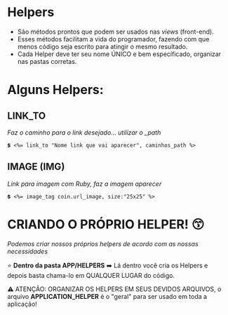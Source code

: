 # Helpers
+ São métodos prontos que podem ser usados nas *views* (front-end). 
+ Esses métodos facilitam a vida do programador, fazendo com que menos código seja escrito para atingir o mesmo resultado.
+ Cada Helper deve ter seu nome ÚNICO e bem específicado, organizar nas pastas corretas.

# Alguns Helpers:

## LINK_TO
*Faz o caminho para o link desejado... utilizar o _path*
~~~
💲 <%= link_to "Nome link que vai aparecer", caminhos_path %>
~~~

## IMAGE (IMG)
*Link para imagem com Ruby, faz a imagem aparecer*
~~~
💲 <%= image_tag coin.url_image, size:"25x25" %> 
~~~

# CRIANDO O PRÓPRIO HELPER! 😙
*Podemos criar nossos próprios helpers de acordo com as nossas necessidades*

⭐ **Dentro da pasta APP/HELPERS**
➡️ Lá dentro você cria os Helpers e depois basta chama-lo em QUALQUER LUGAR do código.

⚠️ ATENÇÃO: ORGANIZAR OS HELPERS EM SEUS DEVIDOS ARQUIVOS, o arquivo **APPLICATION_HELPER** é o "geral" para ser usado em toda a aplicação! 
